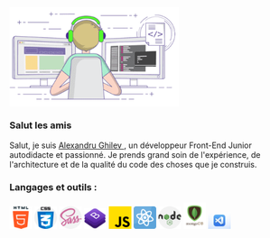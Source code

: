 <img width="300" align="center" src="https://github.com/SANIOK78/SANIOK78/blob/main/codeur.png" alt="codeur" />

### Salut les amis
<p> Salut, je suis <a href="https://www.linkedin.com/in/alexandru-ghilev-05a27619b/">Alexandru Ghilev </a>, un développeur Front-End Junior
  autodidacte et passionné. Je prends grand soin de l'expérience, de l'architecture et de la qualité du code des choses que je construis.
</p>

### Langages et outils :
<div>
  <img width="40" src="https://github.com/SANIOK78/SANIOK78/blob/main/html5.png" alt="logo html" />
  <img width="40" src="https://github.com/SANIOK78/SANIOK78/blob/main/css3.png" alt="logo css" />
  <img width="40" src="https://github.com/SANIOK78/SANIOK78/blob/main/sass.png" alt="logo sass" />
  <img width="40" src="https://github.com/SANIOK78/SANIOK78/blob/main/bootstrap.png" alt="logo bootstrap" />
  <img width="40" src="https://github.com/SANIOK78/SANIOK78/blob/main/js.png" alt="logo jave script" />
  <img width="40" src="https://github.com/SANIOK78/SANIOK78/blob/main/reactJs.png" alt="logo reactjs" />
  <img width="40" src="https://github.com/SANIOK78/SANIOK78/blob/main/nodejs.png" alt="logo nodejs" />
  <img width="40" src="https://github.com/SANIOK78/SANIOK78/blob/main/mongodb.png" alt="logo mongodb" />
  <img width="40" src="https://github.com/SANIOK78/SANIOK78/blob/main/vscode.webp" alt="logo vscode" />
</div>





